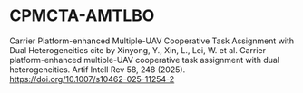 # CPMCTA-AMTLBO
 Carrier Platform-enhanced Multiple-UAV Cooperative Task Assignment with Dual Heterogeneities
 cite by Xinyong, Y., Xin, L., Lei, W. et al. Carrier platform-enhanced multiple-UAV cooperative task assignment with dual heterogeneities. Artif Intell Rev 58, 248 (2025). https://doi.org/10.1007/s10462-025-11254-2
